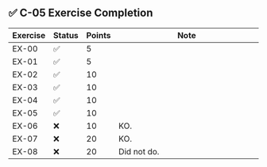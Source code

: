 ## ✅ C-05 Exercise Completion

| Exercise | Status | Points | Note                         |
|----------|--------|--------|------------------------------|
| EX-00    | ✅      | 5      | <img width="441" height="1"> |
| EX-01    | ✅      | 5      |                              |
| EX-02    | ✅      | 10     |                              |
| EX-03    | ✅      | 10     |                              |
| EX-04    | ✅      | 10     |                              |
| EX-05    | ✅      | 10     |                              |
| EX-06    | ❌      | 10     | KO.                          |
| EX-07    | ❌      | 20     | KO.                          |
| EX-08    | ❌      | 20     | Did not do.                  |